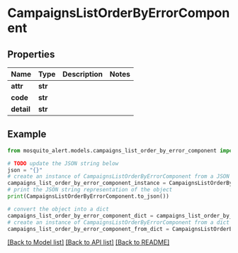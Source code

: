 # CampaignsListOrderByErrorComponent


## Properties

Name | Type | Description | Notes
------------ | ------------- | ------------- | -------------
**attr** | **str** |  | 
**code** | **str** |  | 
**detail** | **str** |  | 

## Example

```python
from mosquito_alert.models.campaigns_list_order_by_error_component import CampaignsListOrderByErrorComponent

# TODO update the JSON string below
json = "{}"
# create an instance of CampaignsListOrderByErrorComponent from a JSON string
campaigns_list_order_by_error_component_instance = CampaignsListOrderByErrorComponent.from_json(json)
# print the JSON string representation of the object
print(CampaignsListOrderByErrorComponent.to_json())

# convert the object into a dict
campaigns_list_order_by_error_component_dict = campaigns_list_order_by_error_component_instance.to_dict()
# create an instance of CampaignsListOrderByErrorComponent from a dict
campaigns_list_order_by_error_component_from_dict = CampaignsListOrderByErrorComponent.from_dict(campaigns_list_order_by_error_component_dict)
```
[[Back to Model list]](../README.md#documentation-for-models) [[Back to API list]](../README.md#documentation-for-api-endpoints) [[Back to README]](../README.md)


